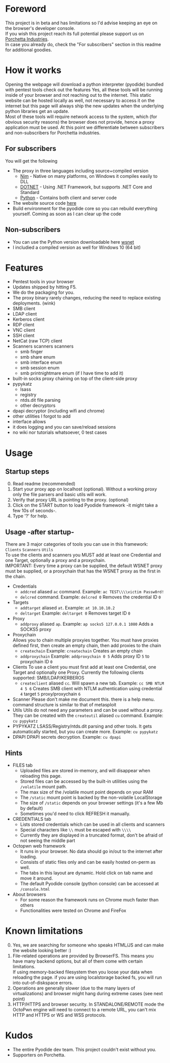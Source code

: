 # Foreword
This project is in beta and has limitations so I'd advise keeping an eye on the browser's developer console.  
If you wish this project reach its full potential please support us on [Porchetta Industries](https://porchetta.industries).  
In case you already do, check the "For subscribers" section in this readme for additional goodies.

# How it works
Opening the webpage will download a python interpreter (pyodide) bundled with pentest tools check out the features
Yes, all these tools will be running inside of your browser and not reaching out to the internet. This static website can be hosted locally as well, not necessary to access it on the internet but this page will always ship the new updates when the underlying python libraries get an update.  
Most of these tools will require network access to the system, which (for obvious security reasons) the browser does not provide, hence a proxy application must be used.
At this point we differentiate between subscribers and non-subscribers for Porchetta industries.

## For subscribers
You will get the following
 - The proxy in three languages including source+compiled version
   - [Nim](https://gitlab.porchetta.industries/Skelsec/wsnetnim) - Native on many platforms, on Windows it compiles easily to DLL
   - [DOTNET](https://gitlab.porchetta.industries/Skelsec/wsnetframework) - Using .NET Framework, but supports .NET Core and Standard
   - [Python](https://github.com/skelsec/wsnet) - Contains both client and server code
 - The website source code [here](https://gitlab.porchetta.industries/Skelsec/octopwnweb)
 - Build environment for the pyodide core so you can rebuild everything yourself. Coming as soon as I can clear up the code

## Non-subscribers
 - You can use the Python version downloadable here [wsnet](https://github.com/skelsec/wsnet/)
 - I includied a compiled version as well for Windows 10 (64 bit)

# Features
 - Pentest tools in your browser
 - Updates shipped by hitting F5. 
 - We do the packaging for you.
 - The proxy binary rarely changes, reducing the need to replace existing deployments. (wink)
 - SMB client
 - LDAP client
 - Kerberos client
 - RDP client
 - VNC client
 - SSH client
 - NetCat (raw TCP) client
 - Scanners scanners scanners
   - smb finger
   - smb share enum
   - smb interface enum
   - smb session enum
   - smb printnightmare enum (if I have time to add it)
 - built-in socks proxy chaining on top of the client-side proxy
 - pypykatz
   - lsass
   - registry
   - ntds.dit file parsing
   - other decryptors
 - dpapi decryptor (including wifi and chrome)
 - other utilities I forgot to add
 - interface allows 
 - it does logging and you can save/reload sessions
 - no wiki nor tutorials whatsoever, 0 test cases

# Usage
## Startup steps
 0. Read readme (recommended)
 1. Start your proxy app on localhost (optional). Without a working proxy only the file parsers and basic utils will work.
 2. Verify that proxy URL is pointing to the proxy. (optional)
 3. Click on the START button to load Pyodide framework -it might take a few 10s of seconds-.
 4. Type '?' for help.

## Usage -after startup-
There are 3 major categories of tools you can use in this framework: `Clients` `Scanners` `Utils`  
To use the clients and scanners you MUST add at least one Credential and one Target, optionally a proxy and a proxychain.  
IMPORTANT: Every time a proxy can be supplied, the default WSNET proxy must be supplied, or a proxychain that has the WSNET proxy as the first in the chain.
  - Credentials
    - `addcred` aliased `ac` command. Example: `ac TEST\\\\victim Passw0rd!`
    - `delcred` command. Example: `delcred 0` Removes the credential ID `0`
  - Targets
    - `addtarget` aliased `at`. Example: `at 10.10.10.2`
    - `deltarget` Example: `deltarget 0` Removes target ID `0`
  - Proxy
    - `addproxy` aliased `ap`. Example: `ap socks5 127.0.0.1 1080` Adds a SOCKS5 proxy
  - Proxychain  
    Allows you to chain multiple proxyies together. You must have proxies defined first, then create an empty chain, then add proxies to the chain
    - `createchain` Example: `createchain` Creates an empty chain
    - `addproxychain` Example: `addproxychain 0 5` Adds proxy ID `5` to proxychain ID `0`
  - Clients
   To use a client you must first add at least one Credential, one Target and optionally one Proxy.
   Currently the following clients supported: SMB/LDAP/KERBEROS
    - `createclient` aliased `cc`. Will spawn a new tab. Example: `cc SMB NTLM 4 5 6` Creates SMB client with NTLM authentication using credential `4` target `5` proxy/proxychain `6`
  - Scanner
   Please don't make me document this. there is a help menu. command structure is similar to that of metasploit 
  - Utils
   Utils do not need any parameters and can be used without a proxy. They can be created with the `createutil` aliased `cu` command. Example: `cu pypykatz`
   - PYPYKATZ
      LSASS/Registry/ntds.dit parsing and other tools.
      It gets automatically started, but you can create more. Example: `cu pypykatz`
   - DPAPI
      DPAPI secrets decryption. Example: `cu dpapi`
 
## Hints
 - FILES tab
   - Uploaded files are stored in-memory, and will disappear when reloading this page.
   - Stored files can be accessed by the built-in utilities using the `/volatile` mount path.
   - The max size of the /volatile mount point depends on your RAM
   - The `/static` mount point is backed by the non-volatile LocalStorage
   - The size of `/static` depends on your browser settings (it's a few Mb by default)
   - Sometimes you'd need to click REFRESH it manually.
 - CREDENTIALS tab
   - Lists stored credentials which can be used in all clients and scanners
   - Special characters like `\\` must be escaped with `\\\\`
   - Currently they are displayed in a truncated format, don't be afraid of not seeing the middle part
 - Octopwn web framework
   - It runs in your browser. No data should go in/out to the internet after loading.
   - Consists of static files only and can be easily hosted on-perm as well.
   - The tabs in this layout are dynamic. Hold click on tab name and move it around.
   - The default Pyodide console (python console) can be accessed at `/console.html`
 - About browsers
   - For some reason the framework runs on Chrome much faster than others
   - Functionalities were tested on Chrome and FireFox


# Known limitations
 0. Yes, we are searching for someone who speaks HTML/JS and can make the website looking better :)
 1. File-related operations are provided by BrowserFS. This means you have many backend options, but all of them come with certain limitations.  
    If using memory-backed filesystem then you loose your data when reloading the page. if you are using localstorage backed fs, you will run into out-of-diskspace errors.
 2. Operations are generally slower (due to the many layers of virtualizations) and browser might hang during extreme cases (see next point)
 3. HTTP/HTTPS and browser security. In STANDALONE/REMOTE mode the OctoPwn engine will need to connect to a remote URL, you can't mix HTTP and HTTPS or WS and WSS protocols.

# Kudos
- The entire Pyodide dev team. This project couldn't exist without you.
- Supporters on Porchetta.